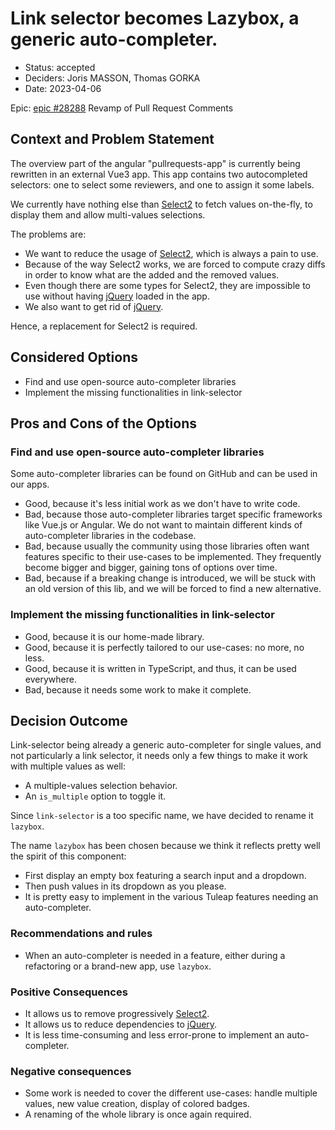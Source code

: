 # Link selector becomes Lazybox, a generic auto-completer.

* Status: accepted
* Deciders: Joris MASSON, Thomas GORKA
* Date: 2023-04-06

Epic: [epic #28288][1] Revamp of Pull Request Comments

## Context and Problem Statement

The overview part of the angular "pullrequests-app" is currently being rewritten in an external Vue3 app.
This app contains two autocompleted selectors: one to select some reviewers, and one to assign it some labels.

We currently have nothing else than [Select2][2] to fetch values on-the-fly, to display them and allow multi-values selections.

The problems are:
- We want to reduce the usage of [Select2][2], which is always a pain to use.
- Because of the way Select2 works, we are forced to compute crazy diffs in order to know what are the added and the removed values.
- Even though there are some types for Select2, they are impossible to use without having [jQuery][3] loaded in the app.
- We also want to get rid of [jQuery][3].

Hence, a replacement for Select2 is required.

## Considered Options
* Find and use open-source auto-completer libraries
* Implement the missing functionalities in link-selector

## Pros and Cons of the Options

### Find and use open-source auto-completer libraries

Some auto-completer libraries can be found on GitHub and can be used in our apps.

* Good, because it's less initial work as we don't have to write code.
* Bad, because those auto-completer libraries target specific frameworks like Vue.js or Angular. We do not want to maintain different kinds of auto-completer libraries in the codebase.
* Bad, because usually the community using those libraries often want features specific to their use-cases to be implemented. They frequently become bigger and bigger, gaining tons of options over time.
* Bad, because if a breaking change is introduced, we will be stuck with an old version of this lib, and we will be forced to find a new alternative.

### Implement the missing functionalities in link-selector

* Good, because it is our home-made library.
* Good, because it is perfectly tailored to our use-cases: no more, no less.
* Good, because it is written in TypeScript, and thus, it can be used everywhere.
* Bad, because it needs some work to make it complete.

## Decision Outcome

Link-selector being already a generic auto-completer for single values, and not particularly a link selector, it needs only a few things to make it work with multiple values as well:
* A multiple-values selection behavior.
* An `is_multiple` option to toggle it.

Since `link-selector` is a too specific name, we have decided to rename it `lazybox`.

The name `lazybox` has been chosen because we think it reflects pretty well the spirit of this component:
* First display an empty box featuring a search input and a dropdown.
* Then push values in its dropdown as you please.
* It is pretty easy to implement in the various Tuleap features needing an auto-completer.

### Recommendations and rules

* When an auto-completer is needed in a feature, either during a refactoring or a brand-new app, use `lazybox`.

### Positive Consequences

* It allows us to remove progressively [Select2][2].
* It allows us to reduce dependencies to [jQuery][3].
* It is less time-consuming and less error-prone to implement an auto-completer.

### Negative consequences

* Some work is needed to cover the different use-cases: handle multiple values, new value creation, display of colored badges.
* A renaming of the whole library is once again required.

[1]: https://tuleap.net/plugins/tracker/?aid=28288
[2]: https://select2.org/
[3]: https://jquery.com/
